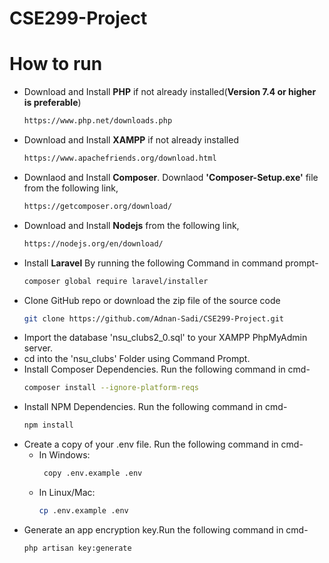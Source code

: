 # CSE299-Project

# How to run
- Download and Install **PHP** if not already installed(**Version 7.4 or higher is preferable**)
  ```bash
  https://www.php.net/downloads.php
  ```
- Download and Install **XAMPP** if not already installed
  ```bash
  https://www.apachefriends.org/download.html
  ```
- Downlaod and Install **Composer**. Downlaod **'Composer-Setup.exe'** file from the following link,
  ```bash
  https://getcomposer.org/download/
  ```
- Download and Install **Nodejs** from the following link,
  ```bash
  https://nodejs.org/en/download/
  ```
- Install **Laravel** By running the following Command in command prompt-
  ```bash
  composer global require laravel/installer
  ```
- Clone GitHub repo or download the zip file of the source code
  ```bash
  git clone https://github.com/Adnan-Sadi/CSE299-Project.git
  ```
- Import the database 'nsu_clubs2_0.sql' to your XAMPP PhpMyAdmin server.
- cd into the 'nsu_clubs' Folder using Command Prompt.
- Install Composer Dependencies. Run the following command in cmd-
   ```bash
   composer install --ignore-platform-reqs
   ```
- Install NPM Dependencies. Run the following command in cmd-
   ```bash
   npm install
   ```
- Create a copy of your .env file. Run the following command in cmd-
  - In Windows:
    ```bash
     copy .env.example .env
     ```
  - In Linux/Mac:
     ```bash
     cp .env.example .env
     ```
- Generate an app encryption key.Run the following command in cmd-
  ```bash
  php artisan key:generate
  ```

